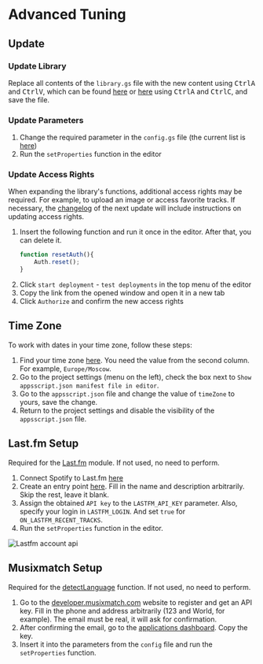 # Advanced Tuning

## Update

### Update Library

Replace all contents of the `library.gs` file with the new content using <kbd>Ctrl</kbd><kbd>A</kbd> and <kbd>Ctrl</kbd><kbd>V</kbd>, which can be found [here](https://github.com/Chimildic/goofy/blob/main/library.js) or [here](https://script.google.com/d/1DnC4H7yjqPV2unMZ_nmB-1bDSJT9wQUJ7Wq-ijF4Nc7Fl3qnbT0FkPSr/edit?usp=sharing) using <kbd>Ctrl</kbd><kbd>A</kbd> and <kbd>Ctrl</kbd><kbd>C</kbd>, and save the file.

### Update Parameters

1. Change the required parameter in the `config.gs` file (the current list is [here](https://github.com/ladywhiskers/Spotify-Playlist-Helper/blob/main/config.js))
2. Run the `setProperties` function in the editor

### Update Access Rights

When expanding the library's functions, additional access rights may be required. For example, to upload an image or access favorite tracks. If necessary, the [changelog](/changelog.md) of the next update will include instructions on updating access rights.

1. Insert the following function and run it once in the editor. After that, you can delete it.
    ```js
    function resetAuth(){
        Auth.reset();
    }
    ```
2. Click `start deployment` - `test deployments` in the top menu of the editor
3. Copy the link from the opened window and open it in a new tab
4. Click `Authorize` and confirm the new access rights

## Time Zone

To work with dates in your time zone, follow these steps:

1. Find your time zone [here](https://en.wikipedia.org/wiki/List_of_tz_database_time_zones). You need the value from the second column. For example, `Europe/Moscow`.
2. Go to the project settings (menu on the left), check the box next to `Show appsscript.json manifest file in editor`.
3. Go to the `appsscript.json` file and change the value of `timeZone` to yours, save the change.
4. Return to the project settings and disable the visibility of the `appsscript.json` file.

## Last.fm Setup

Required for the [Last.fm](/reference/lastfm) module. If not used, no need to perform.

1. Connect Spotify to Last.fm [here](https://www.last.fm/settings/applications)
2. Create an entry point [here](https://www.last.fm/api/account/create). Fill in the name and description arbitrarily. Skip the rest, leave it blank.
3. Assign the obtained `API key` to the `LASTFM_API_KEY` parameter. Also, specify your login in `LASTFM_LOGIN`. And set `true` for `ON_LASTFM_RECENT_TRACKS`.
4. Run the `setProperties` function in the editor.

![Lastfm account api](/img/lastfm_account_api3.png)

## Musixmatch Setup

Required for the [detectLanguage](/reference/filter?id=detectlanguage) function. If not used, no need to perform.

1. Go to the [developer.musixmatch.com](https://developer.musixmatch.com/signup) website to register and get an API key. Fill in the phone and address arbitrarily (123 and World, for example). The email must be real, it will ask for confirmation.
2. After confirming the email, go to the [applications dashboard](https://developer.musixmatch.com/admin/applications). Copy the key.
3. Insert it into the parameters from the `config` file and run the `setProperties` function.
